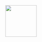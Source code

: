 <div id="header" align="center">
  <img src="https://img.etimg.com/thumb/msid-80218989,width-1200,height-900,imgsize-820943,resizemode-8,quality-100/prime/technology-and-startups/five-ways-to-make-ai-a-greater-force-for-good-despite-big-techs-excessive-control-over-its-future.jpg" width="100"/>
</div>
